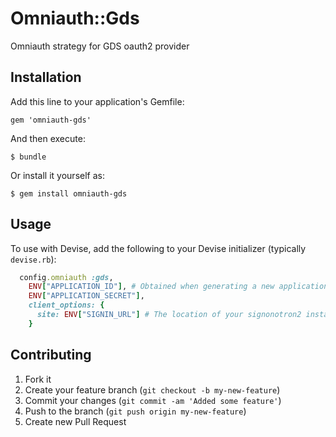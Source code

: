 # Omniauth::Gds

Omniauth strategy for GDS oauth2 provider

## Installation

Add this line to your application's Gemfile:

    gem 'omniauth-gds'

And then execute:

    $ bundle

Or install it yourself as:

    $ gem install omniauth-gds

## Usage

To use with Devise, add the following to your Devise initializer (typically `devise.rb`):

```ruby
  config.omniauth :gds,
    ENV["APPLICATION_ID"], # Obtained when generating a new application
    ENV["APPLICATION_SECRET"],
    client_options: {
      site: ENV["SIGNIN_URL"] # The location of your signonotron2 install
    }
```

## Contributing

1. Fork it
2. Create your feature branch (`git checkout -b my-new-feature`)
3. Commit your changes (`git commit -am 'Added some feature'`)
4. Push to the branch (`git push origin my-new-feature`)
5. Create new Pull Request
